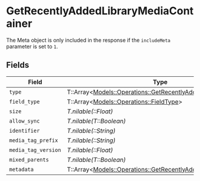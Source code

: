 # GetRecentlyAddedLibraryMediaContainer

The Meta object is only included in the response if the `includeMeta` parameter is set to `1`.



## Fields

| Field                                                                                                                       | Type                                                                                                                        | Required                                                                                                                    | Description                                                                                                                 | Example                                                                                                                     |
| --------------------------------------------------------------------------------------------------------------------------- | --------------------------------------------------------------------------------------------------------------------------- | --------------------------------------------------------------------------------------------------------------------------- | --------------------------------------------------------------------------------------------------------------------------- | --------------------------------------------------------------------------------------------------------------------------- |
| `type`                                                                                                                      | T::Array<[Models::Operations::GetRecentlyAddedLibraryType](../../models/operations/getrecentlyaddedlibrarytype.md)>         | :heavy_minus_sign:                                                                                                          | N/A                                                                                                                         |                                                                                                                             |
| `field_type`                                                                                                                | T::Array<[Models::Operations::FieldType](../../models/operations/fieldtype.md)>                                             | :heavy_minus_sign:                                                                                                          | N/A                                                                                                                         |                                                                                                                             |
| `size`                                                                                                                      | *T.nilable(::Float)*                                                                                                        | :heavy_minus_sign:                                                                                                          | N/A                                                                                                                         | 50                                                                                                                          |
| `allow_sync`                                                                                                                | *T.nilable(T::Boolean)*                                                                                                     | :heavy_minus_sign:                                                                                                          | N/A                                                                                                                         |                                                                                                                             |
| `identifier`                                                                                                                | *T.nilable(::String)*                                                                                                       | :heavy_minus_sign:                                                                                                          | N/A                                                                                                                         | com.plexapp.plugins.library                                                                                                 |
| `media_tag_prefix`                                                                                                          | *T.nilable(::String)*                                                                                                       | :heavy_minus_sign:                                                                                                          | N/A                                                                                                                         | /system/bundle/media/flags/                                                                                                 |
| `media_tag_version`                                                                                                         | *T.nilable(::Float)*                                                                                                        | :heavy_minus_sign:                                                                                                          | N/A                                                                                                                         | 1680021154                                                                                                                  |
| `mixed_parents`                                                                                                             | *T.nilable(T::Boolean)*                                                                                                     | :heavy_minus_sign:                                                                                                          | N/A                                                                                                                         |                                                                                                                             |
| `metadata`                                                                                                                  | T::Array<[Models::Operations::GetRecentlyAddedLibraryMetadata](../../models/operations/getrecentlyaddedlibrarymetadata.md)> | :heavy_minus_sign:                                                                                                          | N/A                                                                                                                         |                                                                                                                             |
